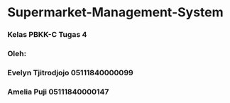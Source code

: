 # Supermarket-Management-System

### Kelas PBKK-C Tugas 4

### Oleh:

### Evelyn Tjitrodjojo 05111840000099

### Amelia Puji 05111840000147
